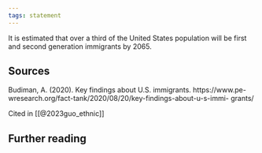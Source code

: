 ```yaml
---
tags: statement
---
```

It is estimated that over a third of the United States population will be first and second generation immigrants by 2065.

## Sources
Budiman, A. (2020). Key findings about U.S. immigrants. https://www.pe-
wresearch.org/fact-tank/2020/08/20/key-findings-about-u-s-immi-
grants/

Cited in [[@2023guo_ethnic]]
## Further reading